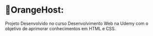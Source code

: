 # 🍊OrangeHost:

Projeto Desenvolvido no curso Desenvolvimento Web na Udemy com o objetivo de aprimorar conhecimentos em HTML e CSS.

